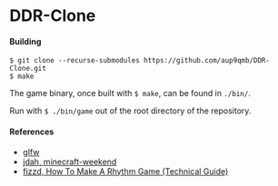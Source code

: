 # DDR-Clone

#### Building

`$ git clone --recurse-submodules https://github.com/aup9qmb/DDR-Clone.git`\
`$ make`

The game binary, once built with `$ make`, can be found in `./bin/`.

Run with `$ ./bin/game` out of the root directory of the repository.

#### References
- [glfw](https://www.glfw.org/)
- [jdah, minecraft-weekend](https://www.youtube.com/watch?v=4O0_-1NaWnY)
- [fizzd, How To Make A Rhythm Game (Technical Guide)](https://fizzd.notion.site/How-To-Make-A-Rhythm-Game-Technical-Guide-ed09f5e09752451f97501ebddf68cf8a)